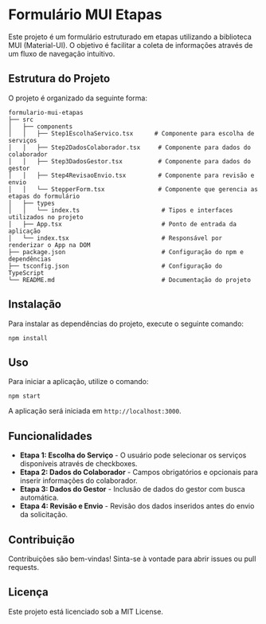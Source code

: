 # Formulário MUI Etapas

Este projeto é um formulário estruturado em etapas utilizando a biblioteca MUI (Material-UI). O objetivo é facilitar a coleta de informações através de um fluxo de navegação intuitivo.

## Estrutura do Projeto

O projeto é organizado da seguinte forma:

```
formulario-mui-etapas
├── src
│   ├── components
│   │   ├── Step1EscolhaServico.tsx      # Componente para escolha de serviços
│   │   ├── Step2DadosColaborador.tsx     # Componente para dados do colaborador
│   │   ├── Step3DadosGestor.tsx          # Componente para dados do gestor
│   │   ├── Step4RevisaoEnvio.tsx         # Componente para revisão e envio
│   │   └── StepperForm.tsx               # Componente que gerencia as etapas do formulário
│   ├── types
│   │   └── index.ts                       # Tipos e interfaces utilizados no projeto
│   ├── App.tsx                            # Ponto de entrada da aplicação
│   └── index.tsx                          # Responsável por renderizar o App na DOM
├── package.json                           # Configuração do npm e dependências
├── tsconfig.json                          # Configuração do TypeScript
└── README.md                              # Documentação do projeto
```

## Instalação

Para instalar as dependências do projeto, execute o seguinte comando:

```
npm install
```

## Uso

Para iniciar a aplicação, utilize o comando:

```
npm start
```

A aplicação será iniciada em `http://localhost:3000`.

## Funcionalidades

- **Etapa 1: Escolha do Serviço** - O usuário pode selecionar os serviços disponíveis através de checkboxes.
- **Etapa 2: Dados do Colaborador** - Campos obrigatórios e opcionais para inserir informações do colaborador.
- **Etapa 3: Dados do Gestor** - Inclusão de dados do gestor com busca automática.
- **Etapa 4: Revisão e Envio** - Revisão dos dados inseridos antes do envio da solicitação.

## Contribuição

Contribuições são bem-vindas! Sinta-se à vontade para abrir issues ou pull requests.

## Licença

Este projeto está licenciado sob a MIT License.